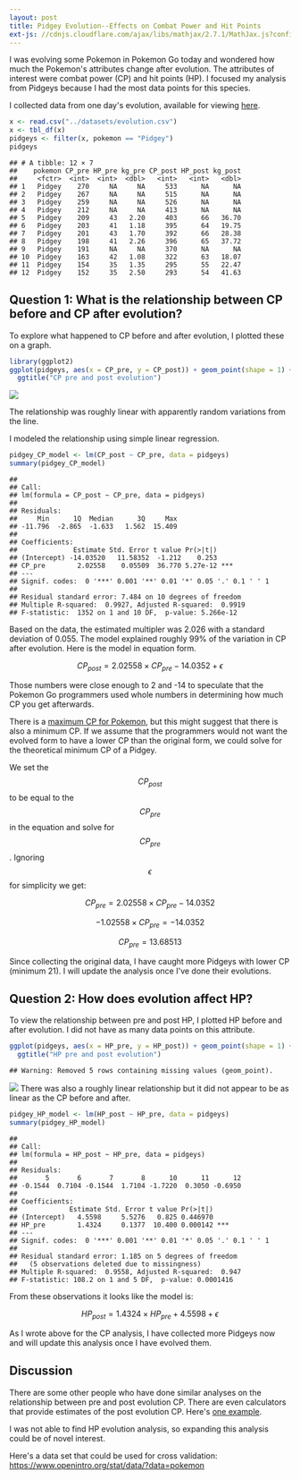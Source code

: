 ```yaml
---
layout: post
title: Pidgey Evolution--Effects on Combat Power and Hit Points
ext-js: //cdnjs.cloudflare.com/ajax/libs/mathjax/2.7.1/MathJax.js?config=TeX-AMS_CHTML
---
```


I was evolving some Pokemon in Pokemon Go today and wondered how much the Pokemon's attributes change after evolution. The attributes of interest were combat power (CP) and hit points (HP). I focused my analysis from Pidgeys because I had the most data points for this species.

I collected data from one day's evolution, available for viewing [here](https://docs.google.com/spreadsheets/d/1kzYLqVn0-sA0ffGscNco9QkkC_0bce22S7pafiUs0uE/edit?usp=sharing).



```r
x <- read.csv("../datasets/evolution.csv")
x <- tbl_df(x)
pidgeys <- filter(x, pokemon == "Pidgey")
pidgeys
```

```
## # A tibble: 12 × 7
##    pokemon CP_pre HP_pre kg_pre CP_post HP_post kg_post
##     <fctr>  <int>  <int>  <dbl>   <int>   <int>   <dbl>
## 1   Pidgey    270     NA     NA     533      NA      NA
## 2   Pidgey    267     NA     NA     515      NA      NA
## 3   Pidgey    259     NA     NA     526      NA      NA
## 4   Pidgey    212     NA     NA     413      NA      NA
## 5   Pidgey    209     43   2.20     403      66   36.70
## 6   Pidgey    203     41   1.18     395      64   19.75
## 7   Pidgey    201     43   1.70     392      66   28.38
## 8   Pidgey    198     41   2.26     396      65   37.72
## 9   Pidgey    191     NA     NA     370      NA      NA
## 10  Pidgey    163     42   1.08     322      63   18.07
## 11  Pidgey    154     35   1.35     295      55   22.47
## 12  Pidgey    152     35   2.50     293      54   41.63
```

## Question 1: What is the relationship between CP before and CP after evolution?

To explore what happened to CP before and after evolution, I plotted these on a graph.


```r
library(ggplot2)
ggplot(pidgeys, aes(x = CP_pre, y = CP_post)) + geom_point(shape = 1) + 
  ggtitle("CP pre and post evolution")
```
![](https://github.com/mching/mching.github.io/raw/master/images/evolution1.png)<!-- -->

The relationship was roughly linear with apparently random variations from the line. 

I modeled the relationship using simple linear regression. 


```r
pidgey_CP_model <- lm(CP_post ~ CP_pre, data = pidgeys)
summary(pidgey_CP_model)
```

```
## 
## Call:
## lm(formula = CP_post ~ CP_pre, data = pidgeys)
## 
## Residuals:
##     Min      1Q  Median      3Q     Max 
## -11.796  -2.865  -1.633   1.562  15.409 
## 
## Coefficients:
##              Estimate Std. Error t value Pr(>|t|)    
## (Intercept) -14.03520   11.58352  -1.212    0.253    
## CP_pre        2.02558    0.05509  36.770 5.27e-12 ***
## ---
## Signif. codes:  0 '***' 0.001 '**' 0.01 '*' 0.05 '.' 0.1 ' ' 1
## 
## Residual standard error: 7.484 on 10 degrees of freedom
## Multiple R-squared:  0.9927,	Adjusted R-squared:  0.9919 
## F-statistic:  1352 on 1 and 10 DF,  p-value: 5.266e-12
```

Based on the data, the estimated multipler was 2.026 with a standard deviation of 0.055. The model explained roughly 99% of the variation in CP after evolution. Here is the model in equation form.

$$ CP_{post} = 2.02558 \times CP_{pre} - 14.0352 + \epsilon$$

Those numbers were close enough to 2 and -14 to speculate that the Pokemon Go programmers used whole numbers in determining how much CP you get afterwards. 

There is a [maximum CP for Pokemon](http://pokemongohub.net/pokemon-go-max-cp-per-level-chart/), but this might suggest that there is also a minimum CP. If we assume that the programmers would not want the evolved form to have a lower CP than the original form, we could solve for the theoretical minimum CP of a Pidgey. 

We set the $$CP_{post}$$ to be equal to the $$CP_{pre}$$ in the equation and solve for $$CP_{pre}$$. Ignoring $$\epsilon$$ for simplicity we get:

$$ CP_{pre} = 2.02558 \times CP_{pre} - 14.0352$$

$$ -1.02558 \times CP_{pre} =  - 14.0352$$

$$ CP_{pre} = 13.68513$$

Since collecting the original data, I have caught more Pidgeys with lower CP (minimum 21). I will update the analysis once I've done their evolutions.

## Question 2: How does evolution affect HP?

To view the relationship between pre and post HP, I plotted HP before and after evolution. I did not have as many data points on this attribute.

```r
ggplot(pidgeys, aes(x = HP_pre, y = HP_post)) + geom_point(shape = 1) + 
  ggtitle("HP pre and post evolution")
```

```
## Warning: Removed 5 rows containing missing values (geom_point).
```

![](https://github.com/mching/mching.github.io/raw/master/images/evolution2.png)<!-- -->
There was also a roughly linear relationship but it did not appear to be as linear as the CP before and after.


```r
pidgey_HP_model <- lm(HP_post ~ HP_pre, data = pidgeys)
summary(pidgey_HP_model)
```

```
## 
## Call:
## lm(formula = HP_post ~ HP_pre, data = pidgeys)
## 
## Residuals:
##       5       6       7       8      10      11      12 
## -0.1544  0.7104 -0.1544  1.7104 -1.7220  0.3050 -0.6950 
## 
## Coefficients:
##             Estimate Std. Error t value Pr(>|t|)    
## (Intercept)   4.5598     5.5276   0.825 0.446970    
## HP_pre        1.4324     0.1377  10.400 0.000142 ***
## ---
## Signif. codes:  0 '***' 0.001 '**' 0.01 '*' 0.05 '.' 0.1 ' ' 1
## 
## Residual standard error: 1.185 on 5 degrees of freedom
##   (5 observations deleted due to missingness)
## Multiple R-squared:  0.9558,	Adjusted R-squared:  0.947 
## F-statistic: 108.2 on 1 and 5 DF,  p-value: 0.0001416
```

From these observations it looks like the model is:

$$HP_{post} = 1.4324 \times HP_{pre} + 4.5598 + \epsilon$$

As I wrote above for the CP analysis, I have collected more Pidgeys now and will update this analysis once I have evolved them.

## Discussion
There are some other people who have done similar analyses on the relationship between pre and post evolution CP. There are even calculators that provide estimates of the post evolution CP. Here's [one example](https://pogotoolkit.com/#selectedPokemon=016&combatPower=100).

I was not able to find HP evolution analysis, so expanding this analysis could be of novel interest.

Here's a data set that could be used for cross validation: https://www.openintro.org/stat/data/?data=pokemon

